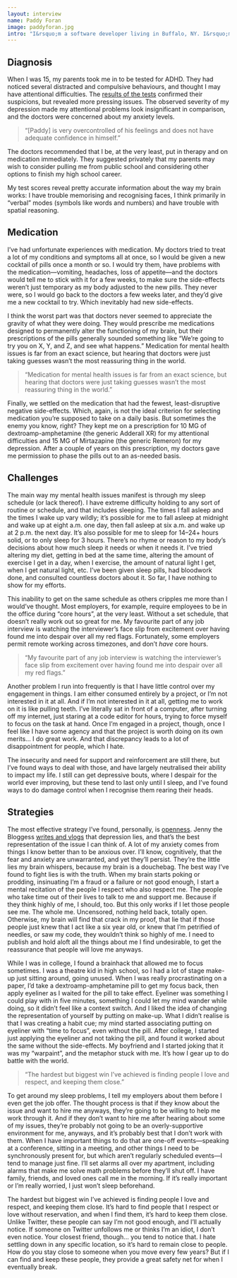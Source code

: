 ```yaml
---
layout: interview
name: Paddy Foran
image: paddyforan.jpg
intro: "I&rsquo;m a software developer living in Buffalo, NY. I&rsquo;m 23 years old. I [write](http://paddy.io/posts), I [talk](http://paddy.io/talks), and I [make things](https://github.com/paddyforan)."
---
```


## Diagnosis

When I was 15, my parents took me in to be tested for ADHD. They had noticed several distracted and compulsive behaviours, and thought I may have attentional difficulties. The [results of the tests](http://www.scribd.com/doc/77822500/Psych-Evaluation) confirmed their suspicions, but revealed more pressing issues. The observed severity of my depression made my attentional problems look insignificant in comparison, and the doctors were concerned about my anxiety levels.

> &ldquo;[Paddy] is very overcontrolled of his feelings and does not have adequate confidence in himself.&rdquo;

The doctors recommended that I be, at the very least, put in therapy and on medication immediately. They suggested privately that my parents may wish to consider pulling me from public school and considering other options to finish my high school career.

My test scores reveal pretty accurate information about the way my brain works: I have trouble memorising and recognising faces, I think primarily in &ldquo;verbal&rdquo; modes (symbols like words and numbers) and have trouble with spatial reasoning.

## Medication

I&rsquo;ve had unfortunate experiences with medication. My doctors tried to treat a lot of my conditions and symptoms all at once, so I would be given a new cocktail of pills once a month or so. I would try them, have problems with the medication&mdash;vomiting, headaches, loss of appetite&mdash;and the doctors would tell me to stick with it for a few weeks, to make sure the side-effects weren&rsquo;t just temporary as my body adjusted to the new pills. They never were, so I would go back to the doctors a few weeks later, and they&rsquo;d give me a new cocktail to try. Which inevitably had new side-effects.

I think the worst part was that doctors never seemed to appreciate the gravity of what they were doing. They would prescribe me medications designed to permanently alter the functioning of my brain, but their prescriptions of the pills generally sounded something like &ldquo;We&rsquo;re going to try you on X, Y, and Z, and see what happens.&rdquo; Medication for mental health issues is far from an exact science, but hearing that doctors were just taking guesses wasn&rsquo;t the most reassuring thing in the world.

> &ldquo;Medication for mental health issues is far from an exact science, but hearing that doctors were just taking guesses wasn&rsquo;t the most reassuring thing in the world.&rdquo;

Finally, we settled on the medication that had the fewest, least-disruptive negative side-effects. Which, again, is not the ideal criterion for selecting medication you&rsquo;re supposed to take on a daily basis. But sometimes the enemy you know, right? They kept me on a prescription for 10 MG of dextroamp-amphetamine (the generic Adderall XR) for my attentional difficulties and 15 MG of Mirtazapine (the generic Remeron) for my depression. After a couple of years on this prescription, my doctors gave me permission to phase the pills out to an as-needed basis.

## Challenges

The main way my mental health issues manifest is through my sleep schedule (or lack thereof). I have extreme difficulty holding to any sort of routine or schedule, and that includes sleeping. The times I fall asleep and the times I wake up vary wildly; it&rsquo;s possible for me to fall asleep at midnight and wake up at eight a.m. one day, then fall asleep at six a.m. and wake up at 2 p.m. the next day. It&rsquo;s also possible for me to sleep for 14&ndash;24+ hours solid, or to only sleep for 3 hours. There&rsquo;s no rhyme or reason to my body&rsquo;s decisions about how much sleep it needs or when it needs it. I&rsquo;ve tried altering my diet, getting in bed at the same time, altering the amount of exercise I get in a day, when I exercise, the amount of natural light I get, when I get natural light, etc. I&rsquo;ve been given sleep pills, had bloodwork done, and consulted countless doctors about it. So far, I have nothing to show for my efforts.

This inability to get on the same schedule as others cripples me more than I would&rsquo;ve thought. Most employers, for example, require employees to be in the office during &ldquo;core hours&rdquo;, at the very least. Without a set schedule, that doesn&rsquo;t really work out so great for me. My favourite part of any job interview is watching the interviewer&rsquo;s face slip from excitement over having found me into despair over all my red flags. Fortunately, some employers permit remote working across timezones, and don&rsquo;t _have_ core hours.

> &ldquo;My favourite part of any job interview is watching the interviewer&rsquo;s face slip from excitement over having found me into despair over all my red flags.&rdquo;

Another problem I run into frequently is that I have little control over my engagement in things. I am either consumed entirely by a project, or I&rsquo;m not interested in it at all. And if I&rsquo;m not interested in it at all, getting me to work on it is like pulling teeth. I&rsquo;ve literally sat in front of a computer, after turning off my internet, just staring at a code editor for hours, trying to force myself to focus on the task at hand. Once I&rsquo;m engaged in a project, though, once I feel like I have some agency and that the project is worth doing on its own merits&hellip; I do great work. And that discrepancy leads to a lot of disappointment for people, which I hate.

The insecurity and need for support and reinforcement are still there, but I&rsquo;ve found ways to deal with those, and have largely neutralised their ability to impact my life. I still can get depressive bouts, where I despair for the world ever improving, but these tend to last only until I sleep, and I&rsquo;ve found ways to do damage control when I recognise them rearing their heads.

## Strategies

The most effective strategy I&rsquo;ve found, personally, is [openness](http://paddy.io/posts/open-web). Jenny the Bloggess [writes and vlogs](http://thebloggess.com/2012/04/depression-lies/) that depression lies, and that&rsquo;s the best representation of the issue I can think of. A lot of my anxiety comes from things I know better than to be anxious over. I&rsquo;ll know, cognitively, that the fear and anxiety are unwarranted, and yet they&rsquo;ll persist. They&rsquo;re the little lies my brain whispers, because my brain is a douchebag. The best way I&rsquo;ve found to fight lies is with the truth. When my brain starts poking or prodding, insinuating I&rsquo;m a fraud or a failure or not good enough, I start a mental recitation of the people I respect who also respect me. The people who take time out of their lives to talk to me and support me. Because if they think highly of me, I should, too. But this only works if I let those people see me. The whole me. Uncensored, nothing held back, totally open. Otherwise, my brain will find that crack in my proof, that lie that if those people just knew that I act like a six year old, or knew that I&rsquo;m petrified of needles, or saw my code, they wouldn&rsquo;t think so highly of me. I need to publish and hold aloft all the things about me I find undesirable, to get the reassurance that people will love me anyways.

While I was in college, I found a brainhack that allowed me to focus sometimes. I was a theatre kid in high school, so I had a lot of stage make-up just sitting around, going unused. When I was really procrastinating on a paper, I&rsquo;d take a dextroamp-amphetamine pill to get my focus back, then apply eyeliner as I waited for the pill to take effect. Eyeliner was something I could play with in five minutes, something I could let my mind wander while doing, so it didn&rsquo;t feel like a context switch. And I liked the idea of changing the representation of yourself by putting on make-up. What I didn&rsquo;t realise is that I was creating a habit cue; my mind started associating putting on eyeliner with &ldquo;time to focus&rdquo;, even without the pill. After college, I started just applying the eyeliner and not taking the pill, and found it worked about the same without the side-effects. My boyfriend and I started joking that it was my &ldquo;warpaint&rdquo;, and the metaphor stuck with me. It&rsquo;s how I gear up to do battle with the world.

> &ldquo;The hardest but biggest win I&rsquo;ve achieved is finding people I love and respect, and keeping them close.&rdquo;

To get around my sleep problems, I tell my employers about them before I even get the job offer. The thought process is that if they know about the issue and want to hire me anyways, they&rsquo;re going to be willing to help me work through it. And if they don&rsquo;t want to hire me after hearing about some of my issues, they&rsquo;re probably not going to be an overly-supportive environment for me, anyways, and it&rsquo;s probably best that I don&rsquo;t work with them. When I have important things to do that are one-off events&mdash;speaking at a conference, sitting in a meeting, and other things I need to be synchronously present for, but which aren&rsquo;t regularly scheduled events&mdash;I tend to manage just fine. I&rsquo;ll set alarms all over my apartment, including alarms that make me solve math problems before they&rsquo;ll shut off. I have family, friends, and loved ones call me in the morning. If it&rsquo;s really important or I&rsquo;m really worried, I just won&rsquo;t sleep beforehand.

The hardest but biggest win I&rsquo;ve achieved is finding people I love and respect, and keeping them close. It&rsquo;s hard to find people that I respect or love without reservation, and when I find them, it&rsquo;s hard to keep them close. Unlike Twitter, these people can say I&rsquo;m not good enough, and I&rsquo;ll actually notice. If someone on Twitter unfollows me or thinks I&rsquo;m an idiot, I don&rsquo;t even notice. Your closest friend, though&hellip; you tend to notice that. I hate settling down in any specific location, so it&rsquo;s hard to remain close to people. How do you stay close to someone when you move every few years? But if I can find and keep these people, they provide a great safety net for when I eventually break.
